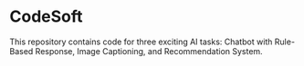 # CodeSoft
This repository contains code  for three exciting AI tasks: Chatbot with Rule-Based Response, Image Captioning, and Recommendation System.
